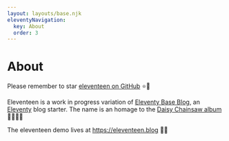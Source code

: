 ```yaml
---
layout: layouts/base.njk
eleventyNavigation:
  key: About
  order: 3
---
```

# About

Please remember to star [eleventeen on GitHub](https://github.com/rdela/eleventeen) ⭐️🐙

Eleventeen is a work in progress variation of [Eleventy Base Blog](https://github.com/11ty/eleventy-base-blog), an [Eleventy](https://www.11ty.dev) blog starter. The name is an homage to the [Daisy Chainsaw album](https://en.wikipedia.org/wiki/Eleventeen_(album)) 👩🏻‍🎤🎶

The eleventeen demo lives at <https://eleventeen.blog> 🌈📓